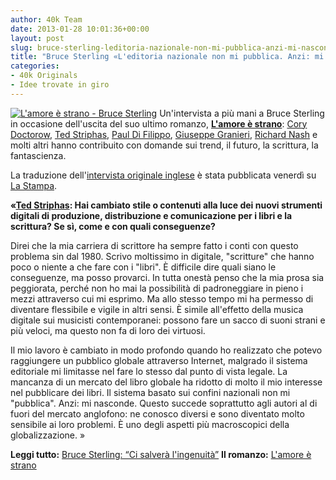 ```yaml
---
author: 40k Team
date: 2013-01-28 10:01:36+00:00
layout: post
slug: bruce-sterling-leditoria-nazionale-non-mi-pubblica-anzi-mi-nasconde
title: "Bruce Sterling «L'editoria nazionale non mi pubblica. Anzi: mi nasconde.»"
categories:
- 40k Originals
- Idee trovate in giro
---
```


[![L'amore è strano - Bruce Sterling](http://40k.it/wp-content/uploads/2013/01/cover_sito.jpg)](http://www.amazon.it/dp/B00B2KB51U) Un'intervista a più mani a Bruce Sterling in occasione dell'uscita del suo ultimo romanzo, [**L'amore è strano**](http://www.amazon.it/dp/B00B2KB51U): [Cory Doctorow](http://twitter.com/doctorow), [Ted Striphas](https://twitter.com/striphas), [Paul Di Filippo](http://it.wikipedia.org/wiki/Paul_Di_Filippo), [Giuseppe Granieri](http://twitter.com/gg), [Richard Nash](http://twitter.com/R_Nash) e molti altri hanno contribuito con domande sui trend, il futuro, la scrittura, la fantascienza. 

La traduzione dell'[intervista originale inglese](http://www.40kbooks.com/?p=13726) è stata pubblicata venerdì su [La Stampa](http://www.lastampa.it/2013/01/25/cultura/bruce-sterling-intervistato-dai-suoi-fan-qjzXvykIiVsUFNqzpupnEI/pagina.html).

**«[Ted Striphas](https://twitter.com/striphas): Hai cambiato stile o contenuti alla luce dei nuovi strumenti digitali di produzione, distribuzione e comunicazione per i libri e la scrittura? Se sì, come e con quali conseguenze?**

Direi che la mia carriera di scrittore ha sempre fatto i conti con questo problema sin dal 1980. Scrivo moltissimo in digitale, "scritture" che hanno poco o niente a che fare con i "libri". È difficile dire quali siano le conseguenze, ma posso provarci. In tutta onestà penso che la mia prosa sia peggiorata, perché non ho mai la possibilità di padroneggiare in pieno i mezzi attraverso cui mi esprimo. Ma allo stesso tempo mi ha permesso di diventare flessibile e vigile in altri sensi. È simile all'effetto della musica digitale sui musicisti contemporanei: possono fare un sacco di suoni strani e più veloci, ma questo non fa di loro dei virtuosi.

Il mio lavoro è cambiato in modo profondo quando ho realizzato che potevo raggiungere un pubblico globale attraverso Internet, malgrado il sistema editoriale mi limitasse nel fare lo stesso dal punto di vista legale. La mancanza di un mercato del libro globale ha ridotto di molto il mio interesse nel pubblicare dei libri. Il sistema basato sui confini nazionali non mi "pubblica". Anzi: mi nasconde. Questo succede soprattutto agli autori al di fuori del mercato anglofono: ne conosco diversi e sono diventato molto sensibile ai loro problemi. È uno degli aspetti più macroscopici della globalizzazione. »

**Leggi tutto:** [Bruce Sterling: “Ci salverà l'ingenuità”](http://www.lastampa.it/2013/01/25/cultura/bruce-sterling-intervistato-dai-suoi-fan-qjzXvykIiVsUFNqzpupnEI/pagina.html)
**Il romanzo:** [L'amore è strano](http://www.amazon.it/dp/B00B2KB51U)
